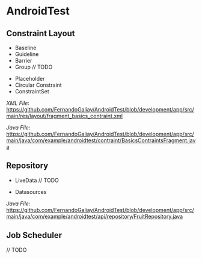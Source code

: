 # AndroidTest

Constraint Layout
-----
* Baseline
* Guideline
* Barrier
* Group
// TODO
- Placeholder
- Circular Constraint
- ConstraintSet

*XML File*: https://github.com/FernandoGaliay/AndroidTest/blob/development/app/src/main/res/layout/fragment_basics_contraint.xml

*Java File*: https://github.com/FernandoGaliay/AndroidTest/blob/development/app/src/main/java/com/example/androidtest/contraint/BasicsContraintsFragment.java


Repository
----
* LiveData
// TODO
- Datasources

*Java File*: https://github.com/FernandoGaliay/AndroidTest/blob/development/app/src/main/java/com/example/androidtest/api/repository/FruitRepository.java


Job Scheduler
----
// TODO
